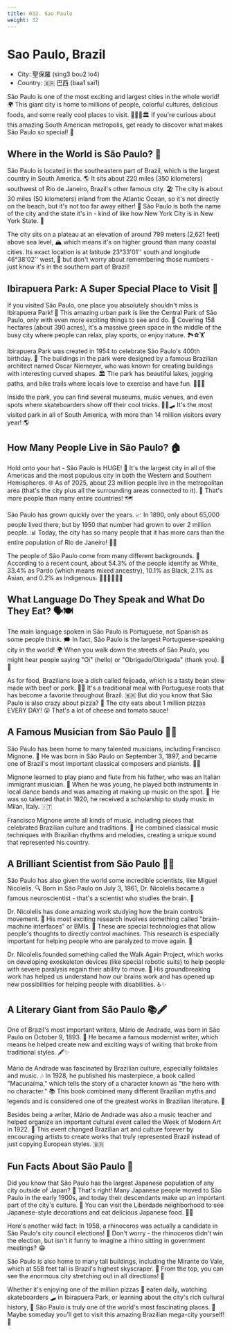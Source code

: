 ```yaml
---
title: 032. Sao Paulo
weight: 32
---
```


# Sao Paulo, Brazil

- City: 聖保羅 (sing3 bou2 lo4)
- Country: 🇧🇷 巴西 (baa1 sai1)

São Paulo is one of the most exciting and largest cities in the whole world! 🌍 This giant city is home to millions of people, colorful cultures, delicious foods, and some really cool places to visit. 👫👭🍲🏛️ If you're curious about this amazing South American metropolis, get ready to discover what makes São Paulo so special! 🌟

## Where in the World is São Paulo? 📍

São Paulo is located in the southeastern part of Brazil, which is the largest country in South America. 🌎 It sits about 220 miles (350 kilometers) southwest of Rio de Janeiro, Brazil's other famous city. 🏖️ The city is about 30 miles (50 kilometers) inland from the Atlantic Ocean, so it's not directly on the beach, but it's not too far away either! 🌊 São Paulo is both the name of the city and the state it's in - kind of like how New York City is in New York State. 🗽

The city sits on a plateau at an elevation of around 799 meters (2,621 feet) above sea level, 🏔️ which means it's on higher ground than many coastal cities. Its exact location is at latitude 23°33'01'' south and longitude 46°38'02'' west, 📍 but don't worry about remembering those numbers - just know it's in the southern part of Brazil!

## Ibirapuera Park: A Super Special Place to Visit 🌳

If you visited São Paulo, one place you absolutely shouldn't miss is Ibirapuera Park! 🎡 This amazing urban park is like the Central Park of São Paulo, only with even more exciting things to see and do. 📸 Covering 158 hectares (about 390 acres), it's a massive green space in the middle of the busy city where people can relax, play sports, or enjoy nature. 🏞️⚽🏋️

Ibirapuera Park was created in 1954 to celebrate São Paulo's 400th birthday. 🎂 The buildings in the park were designed by a famous Brazilian architect named Oscar Niemeyer, who was known for creating buildings with interesting curved shapes. 🏛️ The park has beautiful lakes, jogging paths, and bike trails where locals love to exercise and have fun. 🚴‍♂️💦

Inside the park, you can find several museums, music venues, and even spots where skateboarders show off their cool tricks. 🎨🎵🛹 It's the most visited park in all of South America, with more than 14 million visitors every year! 🌎

## How Many People Live in São Paulo? 🏠

Hold onto your hat - São Paulo is HUGE! 🎩 It's the largest city in all of the Americas and the most populous city in both the Western and Southern Hemispheres. 🌐 As of 2025, about 23 million people live in the metropolitan area (that's the city plus all the surrounding areas connected to it). 👥 That's more people than many entire countries! 🗺️

São Paulo has grown quickly over the years. 📈 In 1890, only about 65,000 people lived there, but by 1950 that number had grown to over 2 million people. 📊 Today, the city has so many people that it has more cars than the entire population of Rio de Janeiro! 🚗🚗

The people of São Paulo come from many different backgrounds. 🌈 According to a recent count, about 54.3% of the people identify as White, 33.4% as Pardo (which means mixed ancestry), 10.1% as Black, 2.1% as Asian, and 0.2% as Indigenous. 🧑🏿👨🏽👩🏻

## What Language Do They Speak and What Do They Eat? 🗣️🍽️

The main language spoken in São Paulo is Portuguese, not Spanish as some people think. 🗯️ In fact, São Paulo is the largest Portuguese-speaking city in the world! 🌍 When you walk down the streets of São Paulo, you might hear people saying "Oi" (hello) or "Obrigado/Obrigada" (thank you). 👋🙏

As for food, Brazilians love a dish called feijoada, which is a tasty bean stew made with beef or pork. 🫘🥩 It's a traditional meal with Portuguese roots that has become a favorite throughout Brazil. 🇧🇷 But did you know that São Paulo is also crazy about pizza? 🍕 The city eats about 1 million pizzas EVERY DAY! 😲 That's a lot of cheese and tomato sauce!

## A Famous Musician from São Paulo 🎹🎶

São Paulo has been home to many talented musicians, including Francisco Mignone. 🎼 He was born in São Paulo on September 3, 1897, and became one of Brazil's most important classical composers and pianists. 🎹🎼

Mignone learned to play piano and flute from his father, who was an Italian immigrant musician. 🎵 When he was young, he played both instruments in local dance bands and was amazing at making up music on the spot. 🎷 He was so talented that in 1920, he received a scholarship to study music in Milan, Italy. 🇮🇹

Francisco Mignone wrote all kinds of music, including pieces that celebrated Brazilian culture and traditions. 🎺 He combined classical music techniques with Brazilian rhythms and melodies, creating a unique sound that represented his country.

## A Brilliant Scientist from São Paulo 🧠🔬

São Paulo has also given the world some incredible scientists, like Miguel Nicolelis. 🔍 Born in São Paulo on July 3, 1961, Dr. Nicolelis became a famous neuroscientist - that's a scientist who studies the brain. 🧠

Dr. Nicolelis has done amazing work studying how the brain controls movement. 🚶 His most exciting research involves something called "brain-machine interfaces" or BMIs. 🤖 These are special technologies that allow people's thoughts to directly control machines. This research is especially important for helping people who are paralyzed to move again. 🦾

Dr. Nicolelis founded something called the Walk Again Project, which works on developing exoskeleton devices (like special robotic suits) to help people with severe paralysis regain their ability to move. 🦿 His groundbreaking work has helped us understand how our brains work and has opened up new possibilities for helping people with disabilities. ♿✨

## A Literary Giant from São Paulo 📚🖋️

One of Brazil's most important writers, Mário de Andrade, was born in São Paulo on October 9, 1893. 📖 He became a famous modernist writer, which means he helped create new and exciting ways of writing that broke from traditional styles. 🖋️✨

Mário de Andrade was fascinated by Brazilian culture, especially folktales and music. 🎶 In 1928, he published his masterpiece, a book called "Macunaíma," which tells the story of a character known as "the hero with no character." 📚 This book combined many different Brazilian myths and legends and is considered one of the greatest works in Brazilian literature. 📜

Besides being a writer, Mário de Andrade was also a music teacher and helped organize an important cultural event called the Week of Modern Art in 1922. 🎨 This event changed Brazilian art and culture forever by encouraging artists to create works that truly represented Brazil instead of just copying European styles. 🇧🇷

## Fun Facts About São Paulo 🎉

Did you know that São Paulo has the largest Japanese population of any city outside of Japan? 🍣 That's right! Many Japanese people moved to São Paulo in the early 1900s, and today their descendants make up an important part of the city's culture. 🏮 You can visit the Liberdade neighborhood to see Japanese-style decorations and eat delicious Japanese food. 🎎🥢

Here's another wild fact: In 1958, a rhinoceros was actually a candidate in São Paulo's city council elections! 🦏 Don't worry - the rhinoceros didn't win the election, but isn't it funny to imagine a rhino sitting in government meetings? 😂

São Paulo is also home to many tall buildings, including the Mirante do Vale, which at 558 feet tall is Brazil's highest skyscraper. 🏢 From the top, you can see the enormous city stretching out in all directions! 🌇

Whether it's enjoying one of the million pizzas 🍕 eaten daily, watching skateboarders 🛹 in Ibirapuera Park, or learning about the city's rich cultural history, 📜 São Paulo is truly one of the world's most fascinating places. 🌟 Maybe someday you'll get to visit this amazing Brazilian mega-city yourself! 🛫